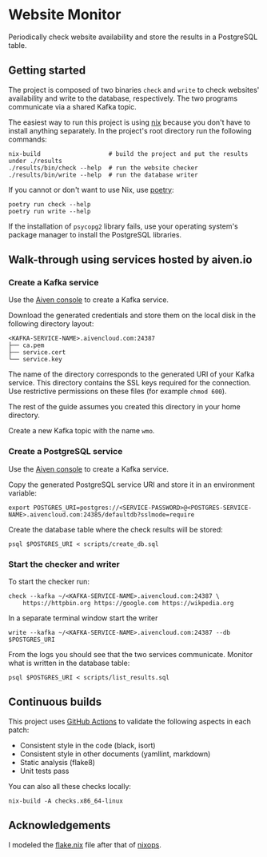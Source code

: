 # Website Monitor

Periodically check website availability and store the results in a PostgreSQL
table.

## Getting started

The project is composed of two binaries `check` and `write` to check websites'
availability and write to the database, respectively.  The two programs
communicate via a shared Kafka topic.

The easiest way to run this project is using [nix][nix] because you don't have
to install anything separately.  In the project's root directory run the
following commands:

```
nix-build                   # build the project and put the results under ./results
./results/bin/check --help  # run the website checker
./results/bin/write --help  # run the database writer
```

If you cannot or don't want to use Nix, use [poetry][poetry]:

```
poetry run check --help
poetry run write --help
```

If the installation of `psycopg2` library fails, use your operating system's
package manager to install the PostgreSQL libraries.

## Walk-through using services hosted by aiven.io

### Create a Kafka service

Use the [Aiven console](https://console.aiven.io) to create a Kafka service.

Download the generated credentials and store them on the local disk in the
following directory layout:

```
<KAFKA-SERVICE-NAME>.aivencloud.com:24387
├── ca.pem
├── service.cert
└── service.key
```

The name of the directory corresponds to the generated URI of your Kafka
service.  This directory contains the SSL keys required for the connection.
Use restrictive permissions on these files (for example `chmod 600`).

The rest of the guide assumes you created this directory in your home
directory.

Create a new Kafka topic with the name `wmo`.

### Create a PostgreSQL service

Use the [Aiven console](https://console.aiven.io) to create a Kafka service.

Copy the generated PostgreSQL service URI and store it in an environment variable:

```
export POSTGRES_URI=postgres://<SERVICE-PASSWORD>@<POSTGRES-SERVICE-NAME>.aivencloud.com:24385/defaultdb?sslmode=require
```

Create the database table where the check results will be stored:

```
psql $POSTGRES_URI < scripts/create_db.sql
```

### Start the checker and writer

To start the checker run:

```
check --kafka ~/<KAFKA-SERVICE-NAME>.aivencloud.com:24387 \
    https://httpbin.org https://google.com https://wikpedia.org
```

In a separate terminal window start the writer

```
write --kafka ~/<KAFKA-SERVICE-NAME>.aivencloud.com:24387 --db $POSTGRES_URI
```

From the logs you should see that the two services communicate.  Monitor what
is written in the database table:

```
psql $POSTGRES_URI < scripts/list_results.sql
```

## Continuous builds

This project uses [GitHub Actions](./.github/workflows/test.yml) to validate
the following aspects in each patch:

* Consistent style in the code (black, isort)
* Consistent style in other documents (yamllint, markdown)
* Static analysis (flake8)
* Unit tests pass

You can also all these checks locally:

```
nix-build -A checks.x86_64-linux
```

## Acknowledgements

I modeled the [flake.nix](./flake.nix) file after that of
[nixops](https://github.com/NixOS/nixops).

[nix]: https://nixos.org/guides/install-nix.html
[poetry]: https://python-poetry.org/docs/#installation
